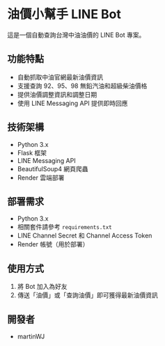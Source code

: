# 油價小幫手 LINE Bot

這是一個自動查詢台灣中油油價的 LINE Bot 專案。

## 功能特點

- 自動抓取中油官網最新油價資訊
- 支援查詢 92、95、98 無鉛汽油和超級柴油價格
- 提供油價調整資訊和調整日期
- 使用 LINE Messaging API 提供即時回應

## 技術架構

- Python 3.x
- Flask 框架
- LINE Messaging API
- BeautifulSoup4 網頁爬蟲
- Render 雲端部署

## 部署需求

- Python 3.x
- 相關套件請參考 `requirements.txt`
- LINE Channel Secret 和 Channel Access Token
- Render 帳號（用於部署）

## 使用方式

1. 將 Bot 加入為好友
2. 傳送「油價」或「查詢油價」即可獲得最新油價資訊

## 開發者

- martinWJ
